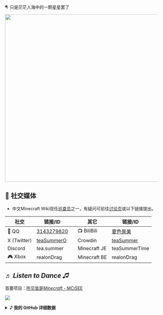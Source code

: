 <b>¶</b>&ensp;只是茫茫人海中的一颗星星罢了

<img src="https://cards.jerryz.com.cn/api?img=5&bilibili=%E5%A4%8F%E8%89%B2%E6%99%AF%E7%BE%8E&google=dxlls520@gmail.com&qq=3143279820&site=https://mcisee.top&github=teaSummer&gitee=teaSummer&twitter=teaSummerO&microsoft=realon%20drag&quote=Ciallo%EF%BD%9E%28%E2%88%A0%E3%83%BB%CF%89%7B%25lt%25%7D+%29%E2%8C%92%E2%9C%A8&bg=255%2C255%2C255%2C1&str=%20%E8%B7%A8%E5%B9%B4%E5%A4%9C%20" width="550">

<h2>💬 社交媒体</h2>

* 中文Minecraft Wiki现任[巡查员](https://zh.minecraft.wiki/w/User:TeaSummer)之一，有疑问可前往[讨论页](https://zh.minecraft.wiki/w/User_talk:TeaSummer)或以下链接提出。

| 社交          | 链接/ID                                                                 |     | 其它           | 链接/ID                                              |
|-------------|-----------------------------------------------------------------------|-----|--------------|----------------------------------------------------|
| 🐧 QQ       | [3143279820](https://qm.qq.com/q/sjGiM7p638&personal_qrcode_source=3) |     | 📺 BiliBili  | [夏色景美](https://space.bilibili.com/646850180)       |
| X (Twitter) | [teaSummerO](https://x.com/teaSummerO)                                |     | Crowdin      | [teaSummer](https://crowdin.com/profile/teaSummer) |
| Discord     | tea.summer                                                            |     | Minecraft JE | teaSummerTime                                      |
| 🎮 Xbox     | realonDrag                                                            |     | Minecraft BE | realonDrag                                         |

<h2><i>♬ Listen to Dance ♫</i></h2>

首要项目：<a href="https://mcisee.top">所见皆是<i>Minecraft</i> - MCiSEE</a>

<a href="https://github.com/teaSummer/MCiSEE"><img src="https://github-readme-stats.vercel.app/api/pin/?username=teaSummer&repo=MCiSEE"></a>

<details>
<summary><b>♪ 我的 GitHub 详细数据</b></summary><br>
  <img src="https://streak-stats.demolab.com/?user=teaSummer&locale=zh_Hans">
  <img src="https://github-readme-stats.vercel.app/api?username=teaSummer&show_icons=true&locale=cn"><br>
  <img src="https://github-readme-stats.vercel.app/api/top-langs?username=teaSummer&langs_count=5&locale=cn"><br>
  ......
</details>
